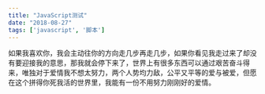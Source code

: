 ```yaml
---
title: "JavaScript测试"
date: "2018-08-27"
tags: ['javascript', '脚本']
---
```


如果我喜欢你，我会主动往你的方向走几步再走几步，如果你看见我走过来了却没有要迎接我的意思，那我就会停下来了，世界上有很多东西可以通过艰苦奋斗得来，唯独对于爱情我不想太努力，两个人势均力敌，公平又平等的爱与被爱，但愿在这个拼得你死我活的世界里，我能有一份不用努力刚刚好的爱情。